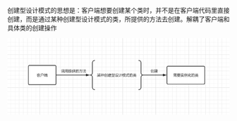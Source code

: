 创建型设计模式的思想是：客户端想要创建某个类时，并不是在客户端代码里直接创建，而是通过某种创建型设计模式的类，所提供的方法去创建。解耦了客户端和具体类的创建操作

![](https://raw.githubusercontent.com/hsxhr-10/Blog/master/image/%E8%AE%BE%E8%AE%A1%E6%A8%A1%E5%BC%8F-13.png)
